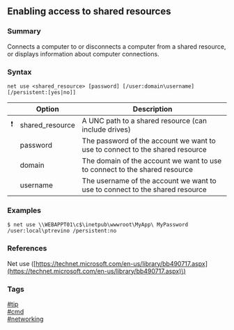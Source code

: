 ## Enabling access to shared resources

### Summary
Connects a computer to or disconnects a computer from a shared resource, or displays information about computer connections.

### Syntax
```batch
net use <shared_resource> [password] [/user:domain\username] [/persistent:[yes|no]]
```

|               | Option          | Description                                                                  |
| :-----------: | --------------- | ---------------------------------------------------------------------------- |
| :exclamation: | shared_resource | A UNC path to a shared resource (can include drives)                         |
|               | password        | The password of the account we want to use to connect to the shared resource |
|               | domain          | The domain of the account we want to use to connect to the shared resource   |
|               | username        | The username of the account we want to use to connect to the shared resource |

### Examples
```batch
$ net use \\WEBAPPT01\c$\inetpub\wwwroot\MyApp\ MyPassword /user:local\ptrevino /persistent:no
```

### References
Net use \([https://technet.microsoft.com/en-us/library/bb490717.aspx](https://technet.microsoft.com/en-us/library/bb490717.aspx)\)  

### Tags
[#tip](../../tips.md)  
[#cmd](../cmd.md)  
[#networking](networking.md)
